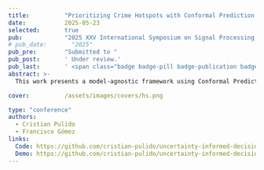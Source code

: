 ```yaml
---
title:          "Prioritizing Crime Hotspots with Conformal Prediction and Uncertainty Quantification"
date:           2025-05-23
selected:       true
pub:            "2025 XXV International Symposium on Signal Processing, Image, and Artificial Vision (STSIVA)"
# pub_date:       "2025"
pub_pre:        "Submitted to "
pub_post:       ' Under review.'
pub_last:       ' <span class="badge badge-pill badge-publication badge-success">Spotlight</span>'
abstract: >-
  This work presents a model-agnostic framework using Conformal Prediction to generate calibrated prediction intervals for crime hotspot forecasting. Applied to Chicago data, it reveals spatial variations in prediction confidence, highlighting the value of uncertainty in decision-making.

cover:          /assets/images/covers/hs.png  

type: "conference"
authors:
  - Cristian Pulido
  - Francisco Gómez
links:
  Code: https://github.com/cristian-pulido/uncertainty-informed-decision-making/tree/main/articulos/uncertainty-hotspots
  Demo: https://github.com/cristian-pulido/uncertainty-informed-decision-making/tree/main/articulos/uncertainty-hotspots/experiments/chicago_real_data
---
```


